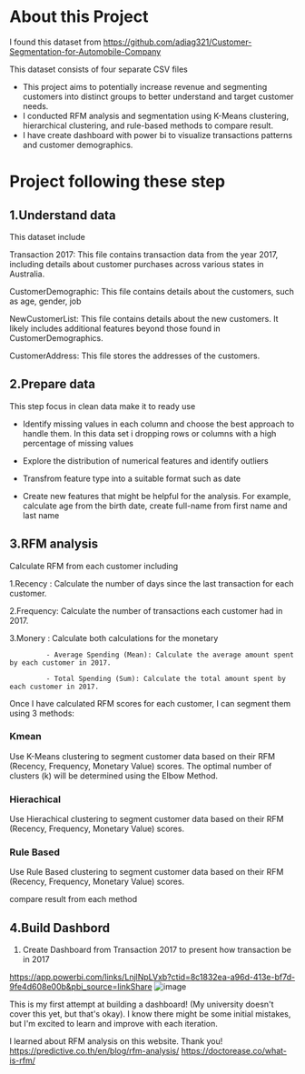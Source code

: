 # About this Project
I found this dataset from https://github.com/adiag321/Customer-Segmentation-for-Automobile-Company

This dataset consists of four separate CSV files

- This project aims to potentially increase revenue and segmenting customers into distinct groups to better understand and target customer needs.
- I conducted RFM analysis and segmentation using K-Means clustering, hierarchical clustering, and rule-based methods to compare result.
- I have create dashboard with power bi to visualize transactions patterns and customer demographics.

# Project following these step
## 1.Understand data
This dataset include

Transaction 2017: This file contains transaction data from the year 2017, including details about customer purchases across various states in Australia.

CustomerDemographic: This file contains details about the customers, such as age, gender, job

NewCustomerList: This file contains details about the new customers. It likely includes additional features beyond those found in CustomerDemographics.

CustomerAddress: This file stores the addresses of the customers.

## 2.Prepare data
This step focus in clean data make it to ready use

- Identify missing values in each column and choose the best approach to handle them. In this data set i dropping rows or columns with a high percentage of missing values

- Explore the distribution of numerical features and identify outliers

- Transfrom feature type into a suitable format such as date
  
- Create new features that might be helpful for the analysis. For example, calculate age from the birth date, create full-name from first name and last name

## 3.RFM analysis
Calculate RFM from each customer including

1.Recency  : Calculate the number of days since the last transaction for each customer.

2.Frequency: Calculate the number of transactions each customer had in 2017.

3.Monery   : Calculate both calculations for the monetary 

             - Average Spending (Mean): Calculate the average amount spent by each customer in 2017.
             
             - Total Spending (Sum): Calculate the total amount spent by each customer in 2017.

Once I have calculated RFM scores for each customer, I can segment them using 3 methods:

### Kmean
Use K-Means clustering to segment customer data based on their RFM (Recency, Frequency, Monetary Value) scores. 
The optimal number of clusters (k) will be determined using the Elbow Method.

### Hierachical
Use Hierachical clustering to segment customer data based on their RFM (Recency, Frequency, Monetary Value) scores.

### Rule Based
Use Rule Based clustering to segment customer data based on their RFM (Recency, Frequency, Monetary Value) scores.

compare result from each method

## 4.Build Dashbord
1. Create Dashboard from Transaction 2017 to present how transaction be in 2017

https://app.powerbi.com/links/LnjlNpLVxb?ctid=8c1832ea-a96d-413e-bf7d-9fe4d608e00b&pbi_source=linkShare
![image](https://github.com/TongtaiM/Customer-Segmentation-for-Automobile-Company-Using-RFM-analysis/assets/159317591/b04a13a9-6e44-444f-9317-fba6328cc90e)
   


This is my first attempt at building a dashboard! (My university doesn't cover this yet, but that's okay).  I know there might be some initial mistakes, but I'm excited to learn and improve with each iteration.



I learned about RFM analysis on this website. Thank you!
https://predictive.co.th/en/blog/rfm-analysis/
https://doctorease.co/what-is-rfm/
